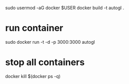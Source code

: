 sudo usermod -aG docker $USER
docker build -t autogl .

# run container
sudo docker run -t -d -p 3000:3000 autogl 

# stop all containers
docker kill $(docker ps -q)
